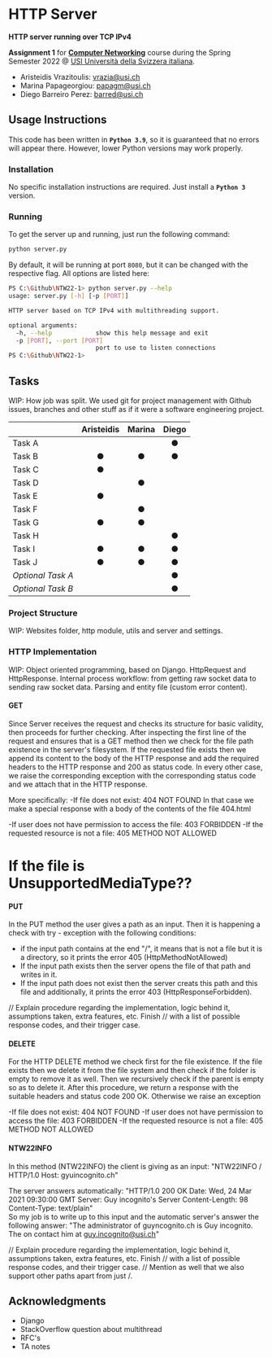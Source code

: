 # HTTP Server

**HTTP server running over TCP IPv4**

**Assignment 1** for **[Computer Networking](https://search.usi.ch/en/courses/35263648/computer-networking)**
course during the Spring Semester 2022 @ [USI Università della Svizzera italiana](https://www.usi.ch).

* Aristeidis Vrazitoulis: [vrazia@usi.ch](mailto:vrazia@usi.ch)
* Marina Papageorgiou: [papagm@usi.ch](mailto:papagm@usi.ch)
* Diego Barreiro Perez: [barred@usi.ch](mailto:barred@usi.ch)

## Usage Instructions

This code has been written in **`Python 3.9`**, so it is guaranteed that no errors will appear there.
However, lower Python versions may work properly.

### Installation

No specific installation instructions are required. Just install a **`Python 3`** version.

### Running

To get the server up and running, just run the following command:

```bash
python server.py
```

By default, it will be running at port `8080`, but it can be changed with the respective flag.
All options are listed here:

```bash
PS C:\Github\NTW22-1> python server.py --help
usage: server.py [-h] [-p [PORT]]

HTTP server based on TCP IPv4 with multithreading support.

optional arguments:
  -h, --help            show this help message and exit
  -p [PORT], --port [PORT]
                        port to use to listen connections
PS C:\Github\NTW22-1>
```

## Tasks

WIP: How job was split. We used git for project management with Github issues, branches and other
stuff as if it were a software engineering project.

|                    | **Aristeidis** | **Marina** | **Diego** |
|:-------------------|:--------------:|:----------:|:---------:|
| Task A             |                |            |     ●     |
| Task B             |       ●        |     ●      |     ●     |
| Task C             |       ●        |            |           |
| Task D             |                |     ●      |           |
| Task E             |       ●        |            |           |
| Task F             |                |     ●      |           |
| Task G             |       ●        |     ●      |           |
| Task H             |                |            |     ●     |
| Task I             |       ●        |     ●      |     ●     |
| Task J             |       ●        |     ●      |     ●     |
| _Optional Task A_  |                |            |     ●     |
| _Optional Task B_  |                |            |     ●     |

### Project Structure

WIP: Websites folder, http module, utils and server and settings.

### HTTP Implementation

WIP: Object oriented programming, based on Django. HttpRequest and HttpResponse. Internal process workflow:
from getting raw socket data to sending raw socket data. Parsing and entity file (custom error content).

#### GET

Since Server receives the request and checks its structure for basic validity,
then proceeds for further checking. After inspecting the first line of the request
and ensures that is a GET method then we check for the file path existence in the server's
filesystem. If the requested file exists then we append its content to the body of the HTTP response
and add the required headers to the HTTP response and 200 as status code. In every other case, we raise the corresponding exception with the corresponding status code and we attach that in the HTTP response.

More specifically:
-If file does not exist: 404 NOT FOUND
In that case we make a special response with a body of the contents of the file 404.html 

-If user does not have permission to access the file: 403 FORBIDDEN
-If the requested resource is not a file: 405 METHOD NOT ALLOWED
#  If the file is   UnsupportedMediaType??



#### PUT
In the PUT method the user gives a path as an input. Then it is happening a check with try - exception with the following conditions:
- if the input path contains at the end "/", it means that is not a file but it is a directory, so it prints the error 405 (HttpMethodNotAllowed)
- If the input path exists then the server opens the file of that path and writes in it. 
- If the input path does not exist then the server creats this path and this file and additionally, it prints the error 403     (HttpResponseForbidden).

// Explain procedure regarding the implementation, logic behind it, assumptions taken, extra features, etc. Finish
// with a list of possible response codes, and their trigger case.

#### DELETE

For the HTTP DELETE method we check first for the file existence. If the file exists then we delete it from the file system
and then check if the folder is empty to remove it as well. Then we recursively check if the parent is empty so as to delete it.
After this procedure, we return a response with the suitable headers and status code 200 OK. Otherwise we raise an exception

-If file does not exist: 404 NOT FOUND
-If user does not have permission to access the file: 403 FORBIDDEN
-If the requested resource is not a file: 405 METHOD NOT ALLOWED


#### NTW22INFO
In this method (NTW22INFO) the client is giving as an input: 
                                      "NTW22INFO / HTTP/1.0
                                      Host: gyuincognito.ch"

The server answers automatically: "HTTP/1.0 200 OK
                                      Date: Wed, 24 Mar 2021 09:30:00 GMT
                                      Server: Guy incognito's Server
                                      Content-Length: 98
                                      Content-Type: text/plain"   
So my job is to write up to this input and the automatic server's answer the following answer: 
                                      "The administrator of guyncognito.ch is Guy incognito.
                                      The on contact him at guy.incognito@usi.ch"                                

// Explain procedure regarding the implementation, logic behind it, assumptions taken, extra features, etc. Finish
// with a list of possible response codes, and their trigger case.
// Mention as well that we also support other paths apart from just /.

## Acknowledgments

- Django
- StackOverflow question about multithread
- RFC's
- TA notes
